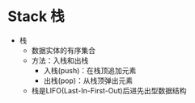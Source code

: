 # Stack 栈

- 栈
  - 数据实体的有序集合
  - 方法：入栈和出栈
    - 入栈(push)：在栈顶追加元素
    - 出栈(pop)：从栈顶弹出元素
  - 栈是LIFO(Last-In-First-Out)后进先出型数据结构
